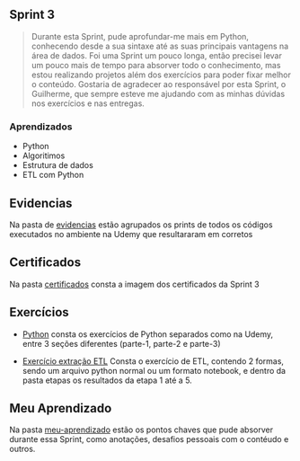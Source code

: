 ## Sprint 3

> Durante esta Sprint, pude aprofundar-me mais em Python, conhecendo desde a sua sintaxe até as suas principais vantagens na área de dados. Foi uma Sprint um pouco longa, então precisei levar um pouco mais de tempo para absorver todo o conhecimento, mas estou realizando projetos além dos exercícios para poder fixar melhor o conteúdo. Gostaria de agradecer ao responsável por esta Sprint, o Guilherme, que sempre esteve me ajudando com as minhas dúvidas nos exercícios e nas entregas.

### Aprendizados

- Python
- Algoritimos
- Estrutura de dados
- ETL com Python

## Evidencias

Na pasta de [evidencias](https://github.com/EdnaldoLuiz/AWS-Cloud-Data-Engineering-Compass-UOL/tree/main/sprint-3/evidencias) estão agrupados os prints de todos os códigos executados no ambiente na Udemy que resultararam em corretos

## Certificados

Na pasta [certificados](https://github.com/EdnaldoLuiz/AWS-Cloud-Data-Engineering-Compass-UOL/tree/main/sprint-3/certificados) consta a imagem dos certificados da Sprint 3

## Exercícios

- [Python](https://github.com/EdnaldoLuiz/AWS-Cloud-Data-Engineering-Compass-UOL/blob/main/sprint-3/exercicios/python) consta os exercícios de Python separados como na Udemy, entre 3 seções diferentes (parte-1, parte-2 e parte-3)

- [Exercício extração ETL](https://github.com/EdnaldoLuiz/AWS-Cloud-Data-Engineering-Compass-UOL/tree/main/sprint-3/exercicios/exercicio-ETL)
Consta o exercício de ETL, contendo 2 formas, sendo um arquivo python normal ou um formato notebook, e dentro da pasta etapas os resultados da etapa 1 até a 5.

## Meu Aprendizado

Na pasta [meu-aprendizado](https://github.com/EdnaldoLuiz/AWS-Cloud-Data-Engineering-Compass-UOL/tree/main/sprint-3/meu-aprendizado) estão os pontos chaves que pude absorver durante essa Sprint, como anotações, desafios pessoais com o contéudo e outros.
